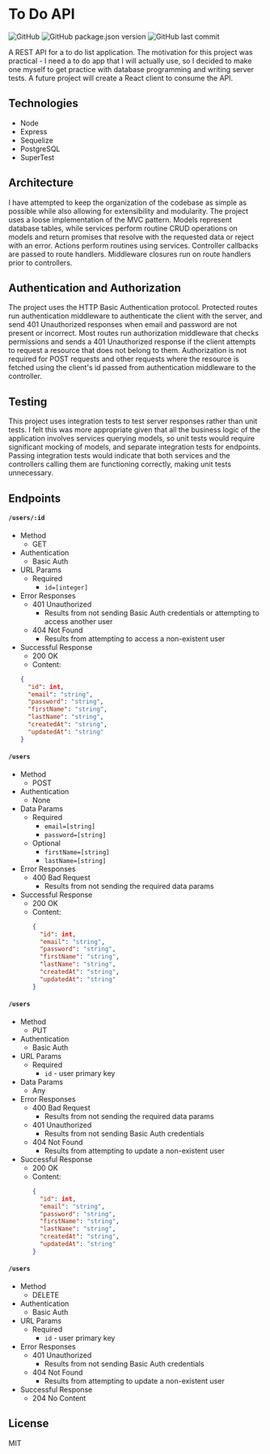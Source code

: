 # To Do API

![GitHub](https://img.shields.io/github/license/michaelacook/to-do-api)
![GitHub package.json version](https://img.shields.io/github/package-json/v/michaelacook/to-do-api)
![GitHub last commit](https://img.shields.io/github/last-commit/michaelacook/to-do-api)

A REST API for a to do list application. The motivation for this project was practical - I need a to do app that I will actually use, so I decided to make one myself to get practice with database programming and writing server tests. A future project will create a React client to consume the API.

## Technologies

- Node
- Express
- Sequelize
- PostgreSQL
- SuperTest

## Architecture

I have attempted to keep the organization of the codebase as simple as possible while also allowing for extensibility and modularity. The project uses a loose implementation of the MVC pattern. Models represent database tables, while services perform routine CRUD operations on models and return promises that resolve with the requested data or reject with an error. Actions perform routines using services. Controller callbacks are passed to route handlers. Middleware closures run on route handlers prior to controllers.

## Authentication and Authorization

The project uses the HTTP Basic Authentication protocol. Protected routes run authentication middleware to authenticate the client with the server, and send 401 Unauthorized responses when email and password are not present or incorrect. Most routes run authorization middleware that checks permissions and sends a 401 Unauthorized response if the client attempts to request a resource that does not belong to them. Authorization is not required for POST requests and other requests where the resource is fetched using the client's id passed from authentication middleware to the controller.

## Testing

This project uses integration tests to test server responses rather than unit tests. I felt this was more appropriate given that all the business logic of the application involves services querying models, so unit tests would require significant mocking of models, and separate integration tests for endpoints. Passing integration tests would indicate that both services and the controllers calling them are functioning correctly, making unit tests unnecessary.

## Endpoints

#### `/users/:id`

- Method
  - GET
- Authentication
  - Basic Auth
- URL Params
  - Required
    - `id=[integer]`
- Error Responses
  - 401 Unauthorized
    - Results from not sending Basic Auth credentials or attempting to access another user
  - 404 Not Found
    - Results from attempting to access a non-existent user
- Successful Response
  - 200 OK
  * Content:
  ```json
  {
    "id": int,
    "email": "string",
    "password": "string",
    "firstName": "string",
    "lastName": "string",
    "createdAt": "string",
    "updatedAt": "string"
  }
  ```

#### `/users`

- Method
  - POST
- Authentication
  - None
- Data Params
  - Required
    - `email=[string]`
    - `password=[string]`
  * Optional
    - `firstName=[string]`
    - `lastName=[string]`
- Error Responses
  - 400 Bad Request
    - Results from not sending the required data params
- Successful Response
  - 200 OK
  * Content:
    ```json
    {
      "id": int,
      "email": "string",
      "password": "string",
      "firstName": "string",
      "lastName": "string",
      "createdAt": "string",
      "updatedAt": "string"
    }
    ```

#### `/users`

- Method
  - PUT
- Authentication
  - Basic Auth
- URL Params
  - Required
    - `id` - user primary key
- Data Params
  - Any
- Error Responses
  - 400 Bad Request
    - Results from not sending the required data params
  - 401 Unauthorized
    - Results from not sending Basic Auth credentials
  - 404 Not Found
    - Results from attempting to update a non-existent user
- Successful Response
  - 200 OK
  * Content:
    ```json
    {
      "id": int,
      "email": "string",
      "password": "string",
      "firstName": "string",
      "lastName": "string",
      "createdAt": "string",
      "updatedAt": "string"
    }
    ```

#### `/users`

- Method
  - DELETE
- Authentication
  - Basic Auth
- URL Params
  - Required
    - `id` - user primary key
- Error Responses
  - 401 Unauthorized
    - Results from not sending Basic Auth credentials
  - 404 Not Found
    - Results from attempting to update a non-existent user
- Successful Response
  - 204 No Content

## License

MIT
